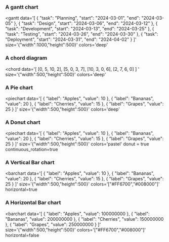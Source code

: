 ### A gantt chart


<gantt
  data='[
    { "task": "Planning", "start": "2024-03-01", "end": "2024-03-05" },
    { "task": "Design", "start": "2024-03-06", "end": "2024-03-12" },
    { "task": "Development", "start": "2024-03-13", "end": "2024-03-25" },
    { "task": "Testing", "start": "2024-03-26", "end": "2024-03-30" },
    { "task": "Deployment", "start": "2024-03-31", "end": "2024-04-02" }
  ]'
  size='{"width":1000,"height":500}'
  colors='deep'
>
</gantt>



### A chord diagram 


<chord
data='[
  [0, 5, 10, 2],
  [5, 0, 3, 7],
  [10, 3, 0, 6],
  [2, 7, 6, 0]
]
'
  size='{"width":500,"height":500}'
  colors='deep'
>
</chord>

### A Pie chart


<piechart
data='[
  { "label": "Apples", "value": 10 },
  { "label": "Bananas", "value": 20 },
  { "label": "Cherries", "value": 15 },
  { "label": "Grapes", "value": 25 }
]'
  size='{"width":500,"height":500}'
  colors='deep'
>
</piechart>



### A Donut chart


<piechart
data='[
  { "label": "Apples", "value": 10 },
  { "label": "Bananas", "value": 20 },
  { "label": "Cherries", "value": 15 },
  { "label": "Grapes", "value": 25 }
]'
  size='{"width":500,"height":500}'
  colors='pastel'
  donut = true
  continuous_rotation=true
>
</piechart>



### A Vertical Bar chart



<barchart
data='[
  { "label": "Apples", "value": 10 },
  { "label": "Bananas", "value": 20 },
  { "label": "Cherries", "value": 15 },
  { "label": "Grapes", "value": 25 }
]'
  size='{"width":500,"height":500}'
  colors='["#FF6700","#008000"]'
  horizontal=true
>
</barchart>




### A Horizontal Bar chart



<barchart
data='[
  { "label": "Apples", "value": 100000000 },
  { "label": "Bananas", "value": 200000000 },
  { "label": "Cherries", "value": 150000000 },
  { "label": "Grapes", "value": 250000000 }
]'
  size='{"width":500,"height":500}'
  colors='["#FF6700","#008000"]'
  horizontal=false
>
</barchart>